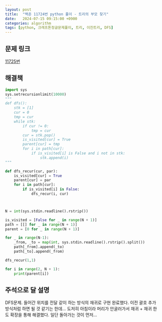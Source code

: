 ```yaml
---
layout: post
title:  "백준 11724번 python 풀이 - 트리의 부모 찾기"
date:   2024-07-15 09:15:00 +0900
categories: algorithm
tags: [python, 크래프톤정글문제풀이, 트리, 이진트리, DFS]
---
```


## 문제 링크
[11725번](https://www.acmicpc.net/problem/11725)

## 해결책
```python
import sys
sys.setrecursionlimit(10000)
"""
def dfs():
    stk = [1]
    cur = 0
    tmp = cur
    while stk:
        if cur != 0:
            tmp = cur
        cur = stk.pop()
        is_visited[cur] = True
        parent[cur] = tmp
        for i in path[cur]:
            if is_visited[i] is False and i not in stk:
                stk.append(i)
"""

def dfs_recur(cur, par):
    is_visited[cur] = True
    parent[cur] = par
    for i in path[cur]:
        if is_visited[i] is False:
            dfs_recur(i, cur)



N = int(sys.stdin.readline().rstrip())

is_visited = [False for _ in range(N + 1)]
path = [[] for _ in range(N + 1)]
parent = [0 for _ in range(N + 1)]

for _ in range(N-1):
    _from, _to = map(int, sys.stdin.readline().rstrip().split())
    path[_from].append(_to)
    path[_to].append(_from)

dfs_recur(1,1)

for i in range(2, N + 1):
    print(parent[i])
```

## 주석으로 달 설명

DFS문제. 들어간 위치를 전달 같이 하는 방식의 재귀로 구현 완료했다.
이전 괄호 추가 방식처럼 하면 될 것 같기는 한데... 도저히 아침이라 머리가 안굴러가서 재귀 + 재귀 한도 확장을 통해 해결했다.
일단 돌아가는 것이 먼저...
